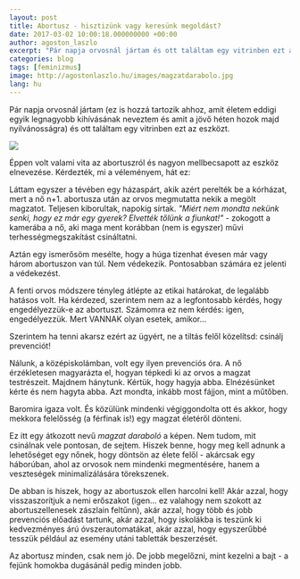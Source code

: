 ```yaml
---
layout: post
title: Abortusz - hisztizünk vagy keresünk megoldást?
date: 2017-03-02 10:00:18.000000000 +00:00
author: agoston_laszlo
excerpt: "Pár napja orvosnál jártam és ott találtam egy vitrinben ezt az eszközt. Éppen volt valami vita az abortuszról és nagyon mellbecsapott az eszköz elnevezése. Kérdezték, mi a véleményem, hát ez."
categories: blog
tags: [feminizmus]
image: http://agostonlaszlo.hu/images/magzatdarabolo.jpg
lang: hu
---
```

Pár napja orvosnál jártam (ez is hozzá tartozik ahhoz, amit életem eddigi egyik legnagyobb kihívásának neveztem és amit a jövő héten hozok majd nyilvánosságra) és ott találtam egy vitrinben ezt az eszközt. 

![](http://agostonlaszlo.hu/images/magzatdarabolo.jpg)

Éppen volt valami vita az abortuszról és nagyon mellbecsapott az eszköz elnevezése. Kérdezték, mi a véleményem, hát ez:

Láttam egyszer a tévében egy házaspárt, akik azért perelték be a kórházat, mert a nő n+1. abortusza után az orvos megmutatta nekik a megölt magzatot. Teljesen kiborultak, napokig sírtak. *"Miért nem mondta nekünk senki, hogy ez már egy gyerek? Elvették tőlünk a fiunkat!"* - zokogott a kamerába a nő, aki maga ment korábban (nem is egyszer) művi terhességmegszakítást csináltatni.

Aztán egy ismerősöm mesélte, hogy a húga tizenhat évesen már vagy három abortuszon van túl. Nem védekezik. Pontosabban számára ez jelenti a védekezést.

A fenti orvos módszere tényleg átlépte az etikai határokat, de legalább hatásos volt. Ha kérdezed, szerintem nem az a legfontosabb kérdés, hogy engedélyezzük-e az abortuszt. Számomra ez nem kérdés: igen, engedélyezzük. Mert VANNAK olyan esetek, amikor...

Szerintem ha tenni akarsz ezért az ügyért, ne a tiltás felől közelítsd: csinálj prevenciót!

Nálunk, a középiskolámban, volt egy ilyen prevenciós óra. A nő érzékletesen magyarázta el, hogyan tépkedi ki az orvos a magzat testrészeit. Majdnem hánytunk. Kértük, hogy hagyja abba. Elnézésünket kérte és nem hagyta abba. Azt mondta, inkább most fájjon, mint a műtőben.

Baromira igaza volt. És közülünk mindenki végiggondolta ott és akkor, hogy mekkora felelősség (a férfinak is!) egy magzat életéről dönteni.

Ez itt egy átkozott nevű *magzat daraboló* a képen. Nem tudom, mit csinálnak vele pontosan, de sejtem. Hiszek benne, hogy meg kell adnunk a lehetőséget egy nőnek, hogy döntsön az élete felől - akárcsak egy háborúban, ahol az orvosok nem mindenki megmentésére, hanem a veszteségek minimalizálására törekszenek. 

De abban is hiszek, hogy az abortuszok ellen harcolni kell! Akár azzal, hogy visszaszorítjuk a nemi erőszakot (igen... ez valahogy nem szokott az abortuszellenesek zászlain feltűnn), akár azzal, hogy több és jobb prevenciós előadást tartunk, akár azzal, hogy iskolákba is teszünk ki kedvezményes árú óvszerautomatákat, akár azzal, hogy egyszerűbbé tesszük például az esemény utáni tabletták beszerzését. 

Az abortusz minden, csak nem jó. De jobb megelőzni, mint kezelni a bajt - a fejünk homokba dugásánál pedig minden jobb.
